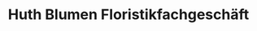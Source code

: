 ---
title: "Huth Blumen Floristikfachgeschäft"
url: /moritzburg/huth-blumen-floristikfachgeschaeft/
shop: Blumen
---